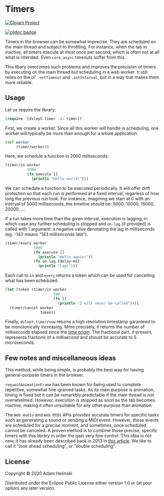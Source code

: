 # Timers

[![Clojars
Project](https://img.shields.io/clojars/v/dvlopt/timer.cljs.svg)](https://clojars.org/dvlopt/timer.cljs)

[![cljdoc
badge](https://cljdoc.org/badge/dvlopt/timer.cljs)](https://cljdoc.org/d/dvlopt/timer.cljs)

Timers in the browser can be somewhat imprecise. They are scheduled on the main
thread and subject to throttling. For instance, when the tab in inactive,
all timers execute at most once per second, which is often not at all what is
intended. Even `core.async` timeouts suffer from this.

This libary overcomes such problems and improves the precision of timers by
executing on the main thread but scheduling in a web worker. It still relies on
the ol' `.setTimeout` and `.setInterval`, but in a way that makes them more
reliable.

## Usage

Let us require the library:

```clj
(require '[dvlopt.timer :as timer])
```

First, we create a worker. Since all this worker will handle is scheduling, one
worker will typically be more than enough for a whole application.

```clj
(def worker
     (timer/worker))
```

Here, we schedule a function in 2000 milliseconds:


```clj
(timer/in worker
          2000
          (fn execute []
            (println "Hello world!")))
```

We can schedule a function to be executed periodically. It will offer drift
protection so that each run is performed at a fixed interval, regarless of how
long the previous run took.  For instance, imagining we start at 0 with an
interval of 5000 milliseconds, the timeline should be: 5000, 10000, 15000,
20000, ...

If a run takes more time than the given interval, execution is lagging, in which
case any further scheduling is stopped and `on-lag` (if provided) is called with
1 argument: a negative value denotating the lag in milliseconds (eg. -143 means
"143 milliseconds late").

```clj
(timer/every worker
             5000
             (fn execute []
               (println "Hello again!"))
             (fn on-lag [delay-ms]
               (println "Lag!")))
```

Each call to `in` and `every` returns a token which can be used for cancelling
what has been scheduled:

```clj
(let [token (timer/in worker
                      500
                      (fn []
                        (println "I will never be called")))]
  (timer/cancel worker
                token))
```

Finally, `dvlopt.timer/now` returns a high resolution timestamp garanteed to be
monotonically increasing. More precisely, it returns the number of milliseconds
elapsed since the [time
origin](https://developer.mozilla.org/en-US/docs/Web/API/DOMHighResTimeStamp#The_time_origin).
The fractional part, if present, represents fractions of a millisecond and
should be accurate to 5 microseconds.

## Few notes and miscellaneous ideas

This method, while being simple, is probably the best way for having
general-purpose timers in the browser.

`requestAnimationFrame` has been known for being used to complete repetitive,
somewhat fine-grained tasks. As its main purpose is animation, timing is fixed
but it can be remarkbly predictable if the main thread is not overwhelmed.
However, execution is stopped as soon as the tab becomes inactive, making it
often unsuitable for any other purpose than animation.

The `Web Audio` and `Web MIDI` APIs provides accurate timers for specific tasks
such as generating a sound or sending a MIDI event. However, those events are
scheduled for a precise moment, and sometimes, once scheduled, cannot be
canceled. A proven method is to combine those precise, specific timers with this
library in order the gain very fine control. This idea is not new, it has
already been described back in 2013 in [this
article](https://www.html5rocks.com/en/tutorials/audio/scheduling/). We like to
call it "look ahead scheduling", or "double scheduling".


## License

Copyright © 2020 Adam Helinski

Distributed under the Eclipse Public License either version 1.0 or (at
your option) any later version.

